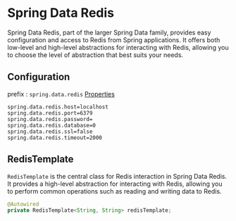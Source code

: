 # Spring Data Redis
Spring Data Redis, part of the larger Spring Data family, provides easy configuration and access to Redis from Spring applications. It offers both low-level and high-level abstractions for interacting with Redis, allowing you to choose the level of abstraction that best suits your needs.

## Configuration
prefix : `spring.data.redis` [Properties](https://docs.spring.io/spring-boot/docs/current/reference/html/appendix-application-properties.html#data-properties-redis)

```properties
spring.data.redis.host=localhost
spring.data.redis.port=6379
spring.data.redis.password=
spring.data.redis.database=0
spring.data.redis.ssl=false
spring.data.redis.timeout=2000
```

## RedisTemplate
`RedisTemplate` is the central class for Redis interaction in Spring Data Redis. It provides a high-level abstraction for interacting with Redis, allowing you to perform common operations such as reading and writing data to Redis.

```java
@Autowired
private RedisTemplate<String, String> redisTemplate;
```
